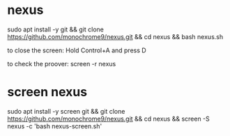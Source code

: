 # nexus

sudo apt install -y git && git clone https://github.com/monochrome9/nexus.git && cd nexus && bash nexus.sh


to close the screen:
Hold Control+A and press D



to check the proover:
screen -r nexus


# screen nexus

sudo apt install -y screen git && git clone https://github.com/monochrome9/nexus.git && cd nexus && screen -S nexus -c 'bash nexus-screen.sh'
